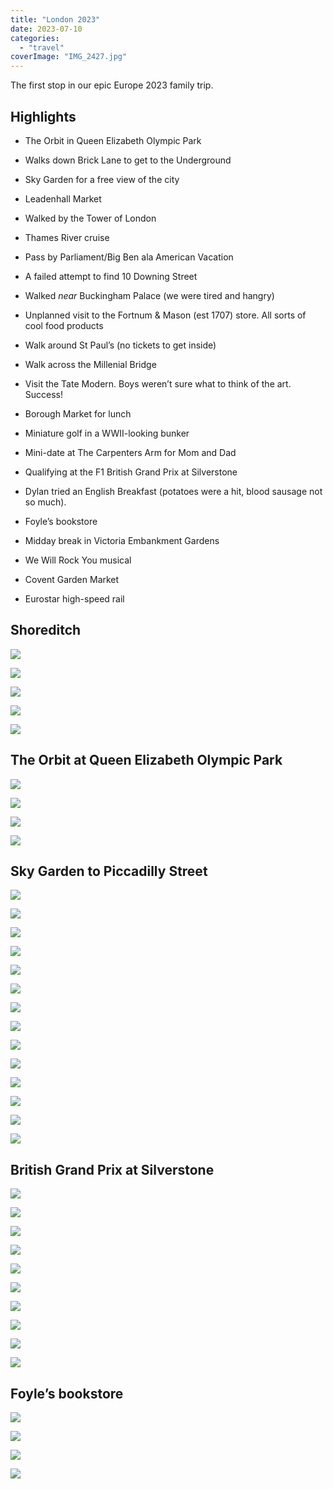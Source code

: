 ```yaml
---
title: "London 2023"
date: 2023-07-10
categories: 
  - "travel"
coverImage: "IMG_2427.jpg"
---
```


The first stop in our epic Europe 2023 family trip.

## Highlights

- The Orbit in Queen Elizabeth Olympic Park

- Walks down Brick Lane to get to the Underground

- Sky Garden for a free view of the city

- Leadenhall Market

- Walked by the Tower of London

- Thames River cruise

- Pass by Parliament/Big Ben ala American Vacation

- A failed attempt to find 10 Downing Street

- Walked _near_ Buckingham Palace (we were tired and hangry)

- Unplanned visit to the Fortnum & Mason (est 1707) store. All sorts of cool food products

- Walk around St Paul’s (no tickets to get inside)

- Walk across the Millenial Bridge

- Visit the Tate Modern. Boys weren’t sure what to think of the art. Success!

- Borough Market for lunch

- Miniature golf in a WWII-looking bunker

- Mini-date at The Carpenters Arm for Mom and Dad

- Qualifying at the F1 British Grand Prix at Silverstone

- Dylan tried an English Breakfast (potatoes were a hit, blood sausage not so much).

- Foyle’s bookstore

- Midday break in Victoria Embankment Gardens

- We Will Rock You musical

- Covent Garden Market

- Eurostar high-speed rail

## Shoreditch

![](images/DSCF4852-1024x683.jpg)

![](images/IMG_2447-768x1024.jpg)

![](images/DSCF4854-683x1024.jpg)

![](images/IMG_2436-1024x768.jpg)

![](images/IMG_2440-768x1024.jpg)

## The Orbit at Queen Elizabeth Olympic Park

![](images/IMG_2396-768x1024.jpg)

![](images/IMG_2406-768x1024.jpg)

![](images/IMG_2400-728x1024.jpg)

![](images/IMG_2404-1024x719.jpg)

## Sky Garden to Piccadilly Street

![](images/IMG_2407-1024x768.jpg)

![](images/IMG_2409-1024x954.jpg)

![](images/IMG_2412-673x1024.jpg)

![](images/IMG_2413-1-768x1024.jpg)

![](images/IMG_2416_jpg-1-768x1024.jpg)

![](images/IMG_2419-1-1024x768.jpg)

![](images/IMG_2421-1024x401.jpg)

![](images/IMG_2427-1024x768.jpg)

![](images/IMG_2428-1024x754.jpg)

![](images/IMG_2429-1-768x1024.jpg)

![](images/IMG_2430-1-1024x802.jpg)

![](images/IMG_2432-1024x768.jpg)

![](images/IMG_2434-768x1024.jpg)

![](images/IMG_2435-756x1024.jpg)

## British Grand Prix at Silverstone

![](images/DSCF4877-1024x683.jpg)

![](images/DSCF4880-1-1024x683.jpg)

![](images/DSCF4886-1-1024x683.jpg)

![](images/DSCF4888-1024x683.jpg)

![](images/DSCF4891-1024x683.jpg)

![](images/DSCF4895-1024x683.jpg)

![](images/DSCF4899-1024x683.jpg)

![](images/IMG_2453-1024x404.jpg)

![](images/IMG_2455-768x1024.jpg)

![](images/IMG_2457-1-1024x768.jpg)

## Foyle’s bookstore

![](images/IMG_2462-749x1024.jpg)

![](images/IMG_2463-516x1024.jpg)

![](images/IMG_2464-1024x768.jpg)

![](images/IMG_2466-1024x768.jpg)
